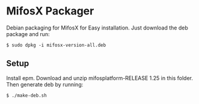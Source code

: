 MifosX Packager
===============

Debian packaging for MifosX for Easy installation. Just download the deb package and run:

```
$ sudo dpkg -i mifosx-version-all.deb
```

Setup
-----

Install epm. Download and unzip mifosplatform-RELEASE 1.25 in this folder. Then
generate deb by running:

```
$ ./make-deb.sh
```

